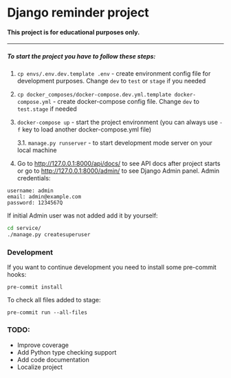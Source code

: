 # Django reminder project

#### This project is for educational purposes only.

---

##### To start the project you have to follow these steps:

1. `cp envs/.env.dev.template .env` - create environment config file for development purposes. Change `dev` to `test` or `stage` if you needed

2. `cp docker_composes/docker-compose.dev.yml.template docker-compose.yml` - create docker-compose config file. Change `dev` to `test.stage` if needed

3. `docker-compose up` - start the project environment (you can always use `-f` key to load another docker-compose.yml file)

    3.1. `manage.py runserver` - to start development mode server on your local machine

4. Go to http://127.0.0.1:8000/api/docs/ to see API docs after project starts or go to http://127.0.0.1:8000/admin/ to see Django Admin panel. Admin credentials: 
```
username: admin
email: admin@example.com
password: 1234567Q
```

If initial Admin user was not added add it by yourself:
```bash
cd service/
./manage.py createsuperuser
```

### Development

If you want to continue development you need to install some pre-commit hooks:

```pre-commit install```

To check all files added to stage:

```pre-commit run --all-files```

### TODO:

- Improve coverage
- Add Python type checking support
- Add code documentation
- Localize project
